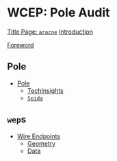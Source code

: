 <!-- The Summary here is the entry point for the book in Github -->

# WCEP: Pole Audit
[Title Page: `aracne`]()
[Introduction](ch00-00-introduction.md)
<!-- No dashes means that it doesn' structure the chapters with bullets -->
[Foreword]()

## Pole

- [Pole](ch02-00-pole.md)<!-- Chapter level: Should contain what will be covered in the sections that follow
should start with # Pole with a single hash -->
    - [TechInsights](ch01-01-rustup.md)
    - [`Spida`](ch01-01-cargo.md)

## `wep`s

- [Wire Endpoints](ch03-00-wire-endpoints.md)
    - [Geometry](ch03-01-geometry.md)<!-- The content starts with ## Geometry the name of the section, do not go deeper than this level in the summary: keep it simple here -->
    - [Data](ch03-01-data-sources.md)

